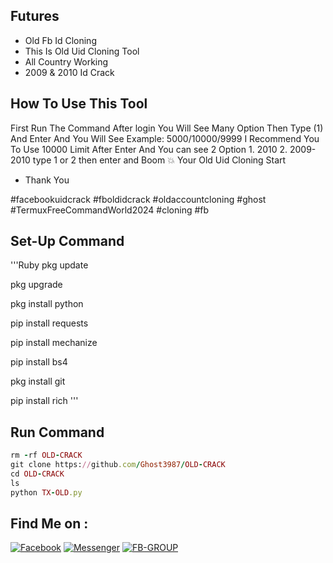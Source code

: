 ## Futures
- Old Fb Id Cloning
- This Is Old Uid Cloning Tool
- All Country Working
- 2009 & 2010 Id Crack

## How To Use This Tool
First Run The Command After login You Will See Many Option Then Type (1) And Enter And You Will See Example: 5000/10000/9999 I Recommend You To Use 10000 Limit After Enter And You can see 2 Option 1. 2010 2. 2009-2010 type 1 or 2 then enter and Boom 💥 Your Old Uid Cloning Start
- Thank You 

#facebookuidcrack #fboldidcrack #oldaccountcloning #ghost #TermuxFreeCommandWorld2024 #cloning #fb

## Set-Up Command
'''Ruby
pkg update 

pkg upgrade 

pkg install python 

pip install requests 

pip install mechanize 

pip install bs4 

pkg install git 

pip install rich
'''

## Run Command 
```Ruby
rm -rf OLD-CRACK
git clone https://github.com/Ghost3987/OLD-CRACK
cd OLD-CRACK
ls
python TX-OLD.py
```

## Find Me on :
[![Facebook](https://img.shields.io/badge/Facebook-green?style=for-the-badge&logo=facebook)](https://fb.com/DBZ280)
[![Messenger](https://img.shields.io/badge/Chat-Messenger-blue?style=for-the-badge&logo=messenger)](https://m.me/DBZ280)
[![FB-GROUP](https://img.shields.io/badge/Github-FB-KINGgreen?style=for-the-badge&logo=github)](https://github.com/Ghost3987)
